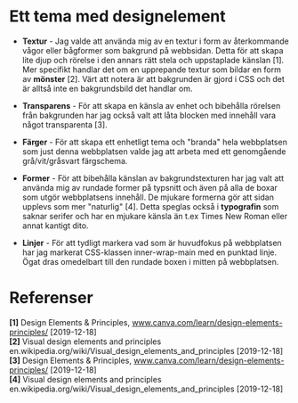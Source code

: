 ---
---
Ett tema med designelement
=========================

* **Textur** - Jag valde att använda mig av en textur i form av återkommande vågor eller bågformer som bakgrund på webbsidan. Detta för att skapa lite djup och rörelse i den annars rätt stela och uppstaplade känslan [1]. Mer specifikt handlar det om en upprepande textur som bildar en form av **mönster** [2]. Värt att notera är att bakgrunden är gjord i CSS och det är alltså inte en bakgrundsbild det handlar om.

* **Transparens** - För att skapa en känsla av enhet och bibehålla rörelsen från bakgrunden har jag också valt att låta blocken med innehåll vara något transparenta [3].

* **Färger** - För att skapa ett enhetligt tema och "branda" hela webbplatsen som just denna webbplatsen valde jag att arbeta med ett genomgående grå/vit/gråsvart färgschema.

* **Former** - För att bibehålla känslan av bakgrundstexturen har jag valt att använda mig av rundade former på typsnitt och även på alla de boxar som utgör webbplatsens innehåll. De mjukare formerna gör att sidan upplevs som mer "naturlig" [4]. Detta speglas också i **typografin** som saknar serifer och har en mjukare känsla än t.ex Times New Roman eller annat kantigt dito.

* **Linjer** - För att tydligt markera vad som är huvudfokus på webbplatsen har jag markerat CSS-klassen inner-wrap-main med en punktad linje. Ögat dras omedelbart till den rundade boxen i mitten på webbplatsen.


Referenser
=========================
**[1]** Design Elements & Principles, www.canva.com/learn/design-elements-principles/ [2019-12-18]  
**[2]** Visual design elements and principles en.wikipedia.org/wiki/Visual_design_elements_and_principles [2019-12-18]  
**[3]** Design Elements & Principles, www.canva.com/learn/design-elements-principles/ [2019-12-18]   
**[4]** Visual design elements and principles en.wikipedia.org/wiki/Visual_design_elements_and_principles [2019-12-18]    
